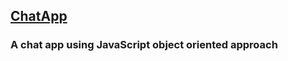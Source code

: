 ## [ChatApp](https://chat-up.netlify.app/)

### A chat app using JavaScript object oriented approach 
